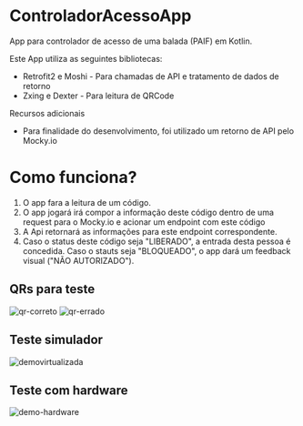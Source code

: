 # ControladorAcessoApp
App para controlador de acesso de uma balada (PAIF) em Kotlin.

Este App utiliza as seguintes bibliotecas:
- Retrofit2 e Moshi - Para chamadas de API e tratamento de dados de retorno
- Zxing e Dexter - Para leitura de QRCode

Recursos adicionais
- Para finalidade do desenvolvimento, foi utilizado um retorno de API pelo Mocky.io
 
# Como funciona?
1) O app fara a leitura de um código.
2) O app jogará irá compor a informação deste código dentro de uma request para o Mocky.io e acionar um endpoint com este código
3) A Api retornará as informações para este endpoint correspondente.
4) Caso o status deste código seja "LIBERADO", a entrada desta pessoa é concedida. Caso o stauts seja "BLOQUEADO", o app dará um feedback visual ("NÃO AUTORIZADO").

## QRs para teste
![qr-correto](https://github.com/fabioiwano/ControladorAcessoApp/blob/master/app/src/main/res/drawable/qrcode.png)
![qr-errado](https://github.com/fabioiwano/ControladorAcessoApp/blob/master/app/src/main/res/drawable/qrcode_block.png)

## Teste simulador
![demovirtualizada](https://github.com/fabioiwano/ContoladorAcessoApp/blob/master/app/src/main/res/drawable/demo_virtualizada.gif)

## Teste com hardware
![demo-hardware](https://github.com/fabioiwano/ContoladorAcessoApp/blob/master/app/src/main/res/drawable/demo_hardware.gif)

